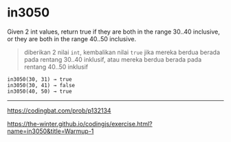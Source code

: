 # in3050

Given 2 int values, return true if they are both in the range 30..40 inclusive, or they are both in the range 40..50 inclusive.

> diberikan 2 nilai `int`, kembalikan nilai `true` jika mereka berdua berada pada rentang 30..40 inklusif, atau mereka berdua berada pada rentang 40..50 inklusif

```
in3050(30, 31) → true
in3050(30, 41) → false
in3050(40, 50) → true
```

---

https://codingbat.com/prob/p132134

https://the-winter.github.io/codingjs/exercise.html?name=in3050&title=Warmup-1
